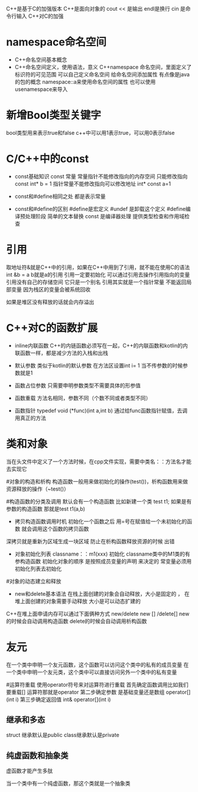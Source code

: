 C++是基于C的加强版本
C++是面向对象的
cout << 是输出
endl是换行
cin 是命令行输入
C++对C的加强
# namespace命名空间
- C++命名空间基本概念
- C++命名空间定义，使用语法，意义
C++namespace 命名空间，里面定义了标识符的可见范围
可以自己定义命名空间 给命名空间添加属性 有点像是java的包的概念 
namespace::a来使用命名空间的属性 也可以使用 usenamespace来导入

# 新增Bool类型关键字
bool类型用来表示true和false
c++中可以用1表示true，可以用0表示false

#  C/C++中的const
- const基础知识
const 常量 常量指针不能修改指向的内存空间 只能修改指向 const int* b = 1
指针常量不能修改指向可以修改地址  int* const a=1

- const和#define相同之处
都是表示常量
- const和#define的区别
#define是宏定义 #undef 是卸载这个定义
#define编译预处理阶段 简单的文本替换
const 是编译器处理 提供类型检查和作用域检查


# 引用
取地址符&就是C++中的引用，如果在C++中用到了引用，就不能在使用C的语法
int &b = a b就是a的引用
引用一定要初始化
可以通过引用去操作引用指向的变量
引用没有自己的存储空间 它只是一个别名
引用其实就是一个指针常量
不能返回局部变量 因为栈区的变量会被系统回收

如果是堆区没有释放的话就会内存溢出 

# C++对C的函数扩展
- inline内联函数
C++的内链函数必须写在一起，C++的内联函数和kotlin的内联函数一样，都是减少方法的入栈和出栈

- 默认参数
类似于kotlin的默认参数 在方法区设置int i= 1 当不传参数的时候参数就是1
- 函数占位参数
只需要申明参数类型不需要具体的形参值 

- 函数重载
 方法名相同，参数不同（个数不同或者类型不同）

- 函数指针
typedef void (*func)(int a,int b)
通过给func函数指针赋值，去调用真正的方法

# 类和对象
当在头文件中定义了一个方法时候，在cpp文件实现，需要中类名：：方法名才能去实现它

#对象的构造和析构
构造函数一般用来做初始化的操作(test())，析构函数用来做资源释放的操作（~test()）

#构造函数的分类及调用
默认会有一个构造函数
比如新建一个类 test t1;
如果是有参数的构造函数 那就是test t1(a,b)

- 拷贝构造函数调用时机
初始化一个函数之后 用=号在赋值给一个未初始化的函数 就会调用这个函数的拷贝函数 

深拷贝就是重新为区域生成一块区域 防止在析构函数释放资源的时候 出错


- 对象初始化列表
classname：：m1(xxx) 初始化 classname类中的M1类的有参构造函数
初始化对象的顺序  是按照成员变量的声明 来决定的
常变量必须用初始化列表去初始化


#对象的动态建立和释放
- new和delete基本语法
在栈上面创建的对象会自动释放，大小是固定的 ，
在堆上面创建的对象需要手动释放 大小是可以动态扩建的

C++在堆上面申请内存可以通过下面俩种方式
new/delete
new [] /delete[]
new的时候会自动调用构造函数 delete的时候会自动调用析构函数

# 友元
在一个类中申明一个友元函数，这个函数可以访问这个类中的私有的成员变量
在一个类中申明一个友元类，这个类中可以直接访问另外一个类中的私有变量

#运算符重载
使用operator符号来对运算符进行重载
首先确定函数调用比如我们要重载[] 运算符那就是operator[]()
第二步确定参数 是基础变量还是数组 operator[](int i)
第三步确定返回值 int& operator[](int i)
## 继承和多态
struct 继承默认是public  class继承默认是private

## 纯虚函数和抽象类
虚函数才能产生多肽

当一个类中有一个纯虚函数，那这个类就是一个抽象类


























